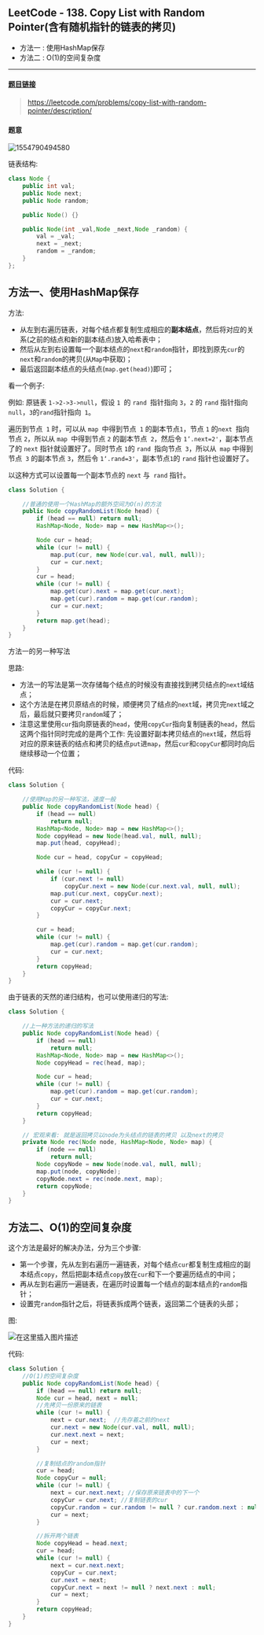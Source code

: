 ﻿## LeetCode - 138. Copy List with Random Pointer(含有随机指针的链表的拷贝)
 - 方法一 : 使用HashMap保存
 - 方法二 : O(1)的空间复杂度
***
#### [题目链接](https://leetcode.com/problems/copy-list-with-random-pointer/description/)

> https://leetcode.com/problems/copy-list-with-random-pointer/description/

#### 题意
![1554790494580](assets/1554790494580.png)

链表结构:

```java
class Node {
    public int val;
    public Node next;
    public Node random;

    public Node() {}

    public Node(int _val,Node _next,Node _random) {
        val = _val;
        next = _next;
        random = _random;
    }
};
```

## 方法一、使用HashMap保存

方法:

* 从左到右遍历链表，对每个结点都复制生成相应的**副本结点**，然后将对应的关系(之前的结点和新的副本结点)放入哈希表中；
* 然后从左到右设置每一个副本结点的`next`和`random`指针，即找到原先`cur`的`next`和`random`的拷贝(从`Map`中获取)；
* 最后返回副本结点的头结点(`map.get(head)`)即可；

看一个例子: 

例如: 原链表 `1->2->3->null`，假设 `1 `的 `rand `指针指向 `3`，`2` 的 `rand` 指针指向 `null`，`3`的` rand `指针指向` 1`。

遍历到节点` 1` 时，可以从 `map `中得到节点` 1` 的副本节点`1`，节点 `1` 的`next `指向节点 `2`，所以从 `map `中得到节点 `2` 的副本节点` 2`，然后令 `1’.next=2'`，副本节点了的 `next` 指针就设置好了。同时节点 `1`的 `rand `指向节点` 3`，所以从` map` 中得到节点` 3` 的副本节点 `3`，然后令 `1‘.rand=3'`，副本节点`1`的 `rand` 指针也设置好了。

以这种方式可以设置每一个副本节点的 `next` 与` rand` 指针。

```java
class Solution {

    //普通的使用一个HashMap的额外空间为O(n)的方法
    public Node copyRandomList(Node head) {
        if (head == null) return null;
        HashMap<Node, Node> map = new HashMap<>();

        Node cur = head;
        while (cur != null) {
            map.put(cur, new Node(cur.val, null, null));
            cur = cur.next;
        }
        cur = head;
        while (cur != null) {
            map.get(cur).next = map.get(cur.next);
            map.get(cur).random = map.get(cur.random);
            cur = cur.next;
        }
        return map.get(head);
    }
}
```

方法一的另一种写法

思路:

 * 方法一的写法是第一次存储每个结点的时候没有直接找到拷贝结点的`next`域结点；
 * 这个方法是在拷贝原结点的时候，顺便拷贝了结点的`next`域，拷贝完`next`域之后，最后就只要拷贝`random`域了；
 * 注意这里使用`cur`指向原链表的`head`，使用`copyCur`指向复制链表的`head`，然后这两个指针同时完成的是两个工作: 先设置好副本拷贝结点的`next`域，然后将对应的原来链表的结点和拷贝的结点`put`进`map`，然后`cur`和`copyCur`都同时向后继续移动一个位置；

代码:

```java
class Solution {

    //使用Map的另一种写法，速度一般
    public Node copyRandomList(Node head) {
        if (head == null)
            return null;
        HashMap<Node, Node> map = new HashMap<>();
        Node copyHead = new Node(head.val, null, null);
        map.put(head, copyHead);

        Node cur = head, copyCur = copyHead;

        while (cur != null) {
            if (cur.next != null)
                copyCur.next = new Node(cur.next.val, null, null);
            map.put(cur.next, copyCur.next);
            cur = cur.next;
            copyCur = copyCur.next;
        }

        cur = head;
        while (cur != null) {
            map.get(cur).random = map.get(cur.random);
            cur = cur.next;
        }
        return copyHead;
    }
}
```
由于链表的天然的递归结构，也可以使用递归的写法: 

```java
class Solution {

    //上一种方法的递归的写法
    public Node copyRandomList(Node head) {
        if (head == null)
            return null;
        HashMap<Node, Node> map = new HashMap<>();
        Node copyHead = rec(head, map);

        Node cur = head;
        while (cur != null) {
            map.get(cur).random = map.get(cur.random);
            cur = cur.next;
        }
        return copyHead;
    }

    // 宏观来看: 就是返回拷贝以node为头结点的链表的拷贝 以及next的拷贝
    private Node rec(Node node, HashMap<Node, Node> map) {
        if (node == null)
            return null;
        Node copyNode = new Node(node.val, null, null);
        map.put(node, copyNode);
        copyNode.next = rec(node.next, map);
        return copyNode;
    }
}
```


## 方法二、O(1)的空间复杂度
这个方法是最好的解决办法，分为三个步骤: 
* 第一个步骤，先从左到右遍历一遍链表，对每个结点`cur`都复制生成相应的副本结点`copy`，然后把副本结点`copy`放在`cur`和下一个要遍历结点的中间；
* 再从左到右遍历一遍链表，在遍历时设置每一个结点的副本结点的`random`指针；
* 设置完`random`指针之后，将链表拆成两个链表，返回第二个链表的头部；

图:

![在这里插入图片描述](images/138_s2.png)

代码:

```java
class Solution {
    //O(1)的空间复杂度
    public Node copyRandomList(Node head) {
        if (head == null) return null;
        Node cur = head, next = null;
        //先拷贝一份原来的链表
        while (cur != null) {
            next = cur.next;  //先存着之前的next
            cur.next = new Node(cur.val, null, null);
            cur.next.next = next;
            cur = next;
        }

        //复制结点的random指针
        cur = head;
        Node copyCur = null;
        while (cur != null) {
            next = cur.next.next; //保存原来链表中的下一个
            copyCur = cur.next; //复制链表的cur
            copyCur.random = cur.random != null ? cur.random.next : null;
            cur = next;
        }

        //拆开两个链表
        Node copyHead = head.next;
        cur = head;
        while (cur != null) {
            next = cur.next.next;
            copyCur = cur.next;
            cur.next = next;
            copyCur.next = next != null ? next.next : null;
            cur = next;
        }
        return copyHead;
    }
}
```

